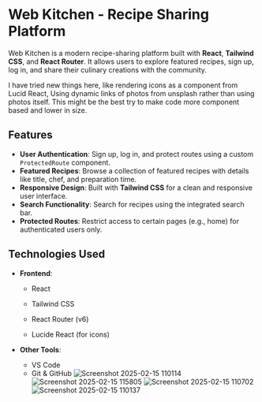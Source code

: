 
# Web Kitchen - Recipe Sharing Platform



Web Kitchen is a modern recipe-sharing platform built with **React**, **Tailwind CSS**, and **React Router**. It allows users to explore featured recipes, sign up, log in, and share their culinary creations with the community.

I have tried new things here, like rendering icons as a component from Lucid React, Using dynamic links of photos from unsplash rather than using photos itself. This might be the best try to make code more component based and lower in size.

## Features

- **User Authentication**: Sign up, log in, and protect routes using a custom `ProtectedRoute` component.
- **Featured Recipes**: Browse a collection of featured recipes with details like title, chef, and preparation time.
- **Responsive Design**: Built with **Tailwind CSS** for a clean and responsive user interface.
- **Search Functionality**: Search for recipes using the integrated search bar.
- **Protected Routes**: Restrict access to certain pages (e.g., home) for authenticated users only.


## Technologies Used

- **Frontend**:
  - React
  - Tailwind CSS
  - React Router (v6)
 
   
  - Lucide React (for icons)

- **Other Tools**:
  - VS Code
  - Git & GitHub
 ![Screenshot 2025-02-15 110114](https://github.com/user-attachments/assets/1a5b4e1e-0a8c-4f8c-9cf6-86d4d180537c)
![Screenshot 2025-02-15 115805](https://github.com/user-attachments/assets/f40dffb5-aa90-4bef-9bb7-32587310d3fa)
![Screenshot 2025-02-15 110702](https://github.com/user-attachments/assets/4e995ec6-0e1a-4303-941c-9dc76e9a34d1)
![Screenshot 2025-02-15 110137](https://github.com/user-attachments/assets/25ca34eb-31ca-4bf7-9ad7-699f0ca7255c)

